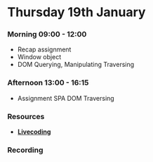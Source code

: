 # Thursday 19th January

### Morning 09:00 - 12:00
 
- Recap assignment
- Window object
- DOM Querying, Manipulating Traversing

### Afternoon 13:00 - 16:15

- Assignment SPA DOM Traversing


### Resources

- [**Livecoding**](https://github.com/FBWE22-E08/SPA-Lessons/tree/main/19.01%20dom-selectors)

### Recording
